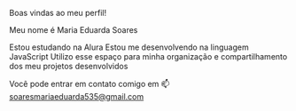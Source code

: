 Boas vindas ao meu perfil!

Meu nome é Maria Eduarda Soares

Estou estudando na Alura
Estou me desenvolvendo na linguagem JavaScript
Utilizo esse espaço para minha organização e compartilhamento dos meu projetos desenvolvidos

Você pode entrar em contato comigo em 📫
soaresmariaeduarda535@gmail.com


